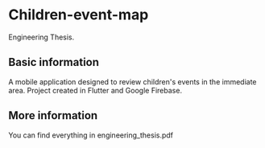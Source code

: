 # Children-event-map

Engineering Thesis.

## Basic information

A mobile application designed to review children's events in the immediate area. Project created in Flutter and Google Firebase. 

## More information

You can find everything in engineering_thesis.pdf
